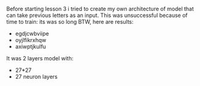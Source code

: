 Before starting lesson 3 i tried to create my own architecture of model that can take previous letters as an input. 
This was unsuccessful because of time to train: its was so long
BTW, here are results:
- egdjcwbviipe
- oyjlfikrxhqw
- axiwptjkulfu

It was 2 layers model with:
- 27*27
- 27
neuron layers
